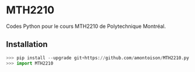 # MTH2210

Codes Python pour le cours MTH2210 de Polytechnique Montréal.

## Installation

```python
>>> pip install --upgrade git+https://github.com/amontoison/MTH2210.py.git
>>> import MTH2210
```
